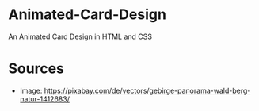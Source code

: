 # Animated-Card-Design
An Animated Card Design in HTML and CSS
# Sources 
- Image: https://pixabay.com/de/vectors/gebirge-panorama-wald-berg-natur-1412683/
